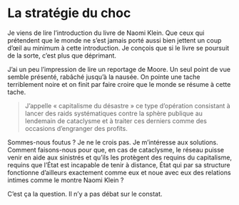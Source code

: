 # La stratégie du choc

Je viens de lire l’introduction du livre de Naomi Klein. Que ceux qui prétendent que le monde ne s’est jamais porté aussi bien jettent un coup d’œil au minimum à cette introduction. Je conçois que si le livre se poursuit de la sorte, c’est plus que déprimant.

J’ai un peu l’impression de lire un reportage de Moore. Un seul point de vue semble présenté, rabâché jusqu’à la nausée. On pointe une tache terriblement noire et on finit par faire croire que le monde se résume à cette tache.

> J’appelle « capitalisme du désastre » ce type d’opération consistant à lancer des raids systématiques contre la sphère publique au lendemain de cataclysme et à traiter ces derniers comme des occasions d’engranger des profits.

Sommes-nous foutus ? Je ne le crois pas. Je m’intéresse aux solutions. Comment faisons-nous pour que, en cas de cataclysme, le réseau puisse venir en aide aux sinistrés et qu’ils les protègent des requins du capitalisme, requins que l’État est incapable de tenir à distance, État qui par sa structure fonctionne d’ailleurs exactement comme eux et noue avec eux des relations intimes comme le montre Naomi Klein ?

C’est ça la question. Il n’y a pas débat sur le constat.